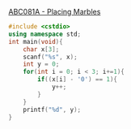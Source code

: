 [ABC081A - Placing Marbles](https://atcoder.jp/contests/abs/tasks/abc081_a)
```c++
#include <cstdio>
using namespace std;
int main(void){
    char x[3];
    scanf("%s", x);
    int y = 0;
    for(int i = 0; i < 3; i+=1){
        if((x[i] - '0') == 1){
            y++;
        }
    }
    printf("%d", y);
}

```
